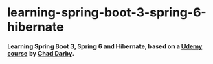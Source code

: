 # learning-spring-boot-3-spring-6-hibernate
#### Learning Spring Boot 3, Spring 6 and Hibernate, based on a [Udemy course](https://www.udemy.com/course/spring-hibernate-tutorial) by [Chad Darby](https://www.udemy.com/user/chaddarby2/).
